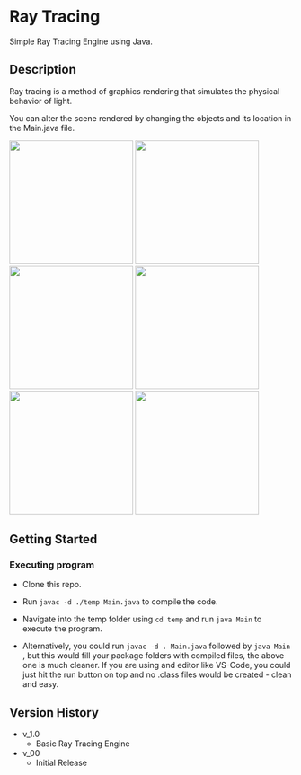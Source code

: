 # Ray Tracing

Simple Ray Tracing Engine using Java.

## Description

Ray tracing is a method of graphics rendering that simulates the physical behavior of light.

You can alter the scene rendered by changing the objects and its location in the Main.java file.

<image src="assets/41.png" width="220"/> <image src="assets/42.png" width="220"/>  <image src="assets/43.png" width="220"/> 
<image src="assets/44.png" width="220"/> <image src="assets/45.png" width="220"/> <image src="assets/46.png" width="220"/>

## Getting Started

### Executing program

* Clone this repo.
* Run `javac -d ./temp Main.java` to compile the code.
* Navigate into the temp folder using `cd temp` and run `java Main` to execute the program.

* Alternatively, you could run `javac -d . Main.java` followed by `java Main` , but this would fill your package folders with compiled files, the above one is much cleaner.
If you are using and editor like VS-Code, you could just hit the run button on top and no .class files would be created - clean and easy.


## Version History

* v_1.0
    * Basic Ray Tracing Engine
* v_00
    * Initial Release
